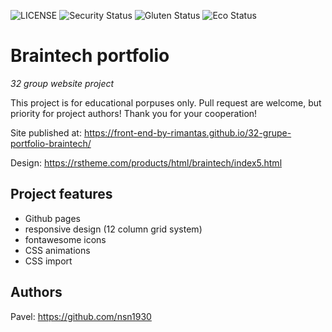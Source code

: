 ![LICENSE](https://img.shields.io/badge/license-MIT-blue.svg?style=flat-square)
![Security Status](https://img.shields.io/security-headers?label=Security&url=https%3A%2F%2Fgithub.com&style=flat-square)
![Gluten Status](https://img.shields.io/badge/Gluten-Free-green.svg)
![Eco Status](https://img.shields.io/badge/ECO-Friendly-green.svg)

# Braintech portfolio

_32 group website project_

This project is for educational porpuses only. Pull request are welcome, but priority for project authors! Thank you for your cooperation!

Site published at: https://front-end-by-rimantas.github.io/32-grupe-portfolio-braintech/

Design: https://rstheme.com/products/html/braintech/index5.html

## Project features

-   Github pages
-   responsive design (12 column grid system)
-   fontawesome icons
-   CSS animations
-   CSS import

## Authors

Pavel: https://github.com/nsn1930
